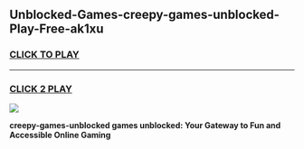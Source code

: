 
## Unblocked-Games-creepy-games-unblocked-Play-Free-ak1xu
<h3>
<a href="https://premium76.site?title=creepy-games-unblocked&ref=18A1">CLICK TO PLAY</a></h3>
<hr>

<h3>
<a href="https://premium76.site?title=creepy-games-unblocked&ref=18A1">CLICK 2 PLAY</a>
  
</h3>

<a href="https://premium76.site?title=creepy-games-unblocked&ref=18A1"><img src="https://clearcache.store/games.png"></a>


**creepy-games-unblocked games unblocked: Your Gateway to Fun and Accessible Online Gaming**
